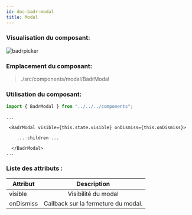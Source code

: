 ```yaml
---
id: doc-badr-modal
title: Modal
---
```


### Visualisation du composant:

![badrpicker](assets/BadrModal.gif)

### Emplacement du composant:

> ./src/components/modal/BadrModal

### Utilisation du composant:

```javascript
import { BadrModal } from "../../../components";
```

```JSX
...

 <BadrModal visible={this.state.visible} onDismiss={this.onDismiss}>

    ... children ...

  </BadrModal>
...
```

### Liste des attributs :

| Attribut  |             Description             |
| --------- | :---------------------------------: |
| visible   |         Visibilité du modal         |
| onDismiss | Callback sur la fermeture du modal. |

